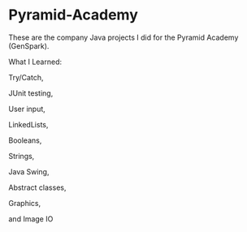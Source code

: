 # Pyramid-Academy
These are the company Java projects I did for the Pyramid Academy (GenSpark).

What I Learned:

Try/Catch,

JUnit testing,

User input,

LinkedLists,

Booleans,

Strings,

Java Swing,

Abstract classes,

Graphics,

and Image IO
